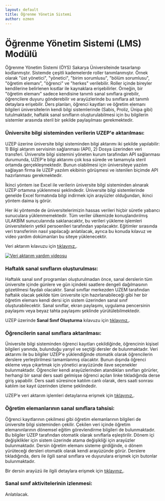 ```yaml
---
layout: default
title: Öğrenme Yönetim Sistemi
author: ozmen
---
```


# Öğrenme Yönetim Sistemi (LMS) Modülü
Öğrenme Yönetim Sistemi (ÖYS) Sakarya Üniversiteinde tasarlanıp kodlanmıştır. Sistemde çeşitli kademelerde roller tanımlanmıştır. Örnek olarak "üst yönetici", "yönetici", "birim sorumlusu", "bölüm sorumlusu", "öğretim elemanı", "öğrenci" ve "herkes" verilebilir. Roller içinde bireyler kendilerine belirlenen kısıtlar ile kaynaklara erişebilirler. Örneğin, bir "öğretim elemanı" sadece kendisine tanımlı sanal sınıflara girebilir, öğrencilere duyuru gönderebilir ve arayüzlerinde bu sınıflara ait tanımlı detaylara erişebilir. Ders planları, öğrenci kayıtları ve öğretim elemanı bilgileri üniversitelerin kendi bilgi sistemlerinde (Sabis, Proliz, Ünipa gibi) tutulmaktadır, haftalık sanal sınıfların oluşturulabilmesi için bu bilgilerin sistemler arasında steril bir şekilde paylaşılması gerekmektedir.

### Üniversite bilgi sisteminden verilerin UZEP'e aktarılması:
UZEP üzerine üniversite bilgi sisteminden bilgi aktarımı iki şekilde yapılabilir: 1) Bilgi aktarım servisinin sağlanması (API), 2) Dosya üzerinden veri transferi. Üniversite bilgi sistemini yöneten kurum tarafından API sağlanması durumunda, UZEP'e bilgi aktarımı çok kısa sürede ve tamamıyla steril ortamda gerçekleşmektedir. Bunun olabilmesi için üniversiteye yazılım sağlayan firma ile UZEP yazılım ekibinin görüşmesi ve istenilen biçimde API hazırlanması gerekmektedir. 

İkinci yöntem ise Excel ile verilerin üniversite bilgi sisteminden alınarak UZEP ortamına yüklenmesi şeklindedir. Üniversite bilgi sistemlerinde genelde Excel formatında bilgi indirmek için arayüzler olduğundan, ikinci yöntem daima iş görür. 

Her iki yöntemde de üniversitelerimizin hassas verileri hiçbir süretle yabancı sunuculara yüklenmemektedir. Tüm veriler ülkemizde konuşlandırılmış ULAKBİM sunucularında saklanacaktır, bu verileri yükleme işlemleri üniversitelerin yetkil persoenlleri tarafından yapılacaktır. Eğitimler sırasında veri transferinin nasıl yapılacağı anlatılacak, ayrıca bu konuda kılavuz ve video yardım dokümanları bu siteye yüklenecektir.

Veri aktarım kılavuzu için [tıklayınız.](/veriAktarim.html).<br>

[![Veri aktarım yardım videosu](http://img.youtube.com/vi/kZTF7wIykk4/0.jpg)](http://www.youtube.com/watch?v=kZTF7wIykk4)<br>

### Haftalık sanal sınıfların oluşturulması:
Haftalık sanal sınıf programları oluşturulmadan önce, sanal derslerin tüm üniversite içinde günlere ve gün içindeki saatlere dengeli dağılmasının gözetilmesi faydalı olacaktır. Sanal sınıflar merkezden UZEM tarafından haftalık olacak şekilde tüm üniversite için hazırlanabileceği gibi her bir öğretim elemanı kendi dersi için sistem üzerinden sanal sınıf oluşturabilecektir. Sanal sınıflar, ekran paylaşımı, uygulama pencersinin paylaşımı veya beyaz tahta paylaşımı şeklinde yürütülebilmektedir. 

UZEP üzerinde **Sanal Sınıf Oluşturma** kılavuzu için [tıklayınız.](/uzepSanalSinif.html).
<!--Şekilde sanal sınıf oluşturma arayüzü görülmektedir.-->

<!--img src="assets/images/sanalSinif.png"/><br-->

<!--img src="assets/images/sanalSiniflar.png"/-->



### Öğrencilerin sanal sınıflara aktarılması:
Üniversite bilgi sisteminden öğrenci kayıtları çekildiğinde, öğrencinin kişisel bilgileri yanında, bulunduğu yarıyıl ve seçtiği dersler de bulunmaktadır. Veri aktarımı ile bu bilgiler UZEP'e yüklendiğinde otomatik olarak öğrencilerin derslere yerleştirilmesi tamamlanmış olacaktır. Bunun dışında öğrenci ekleme veya çıkartmak için yönetici arayüzünde ilave seçenekler bulunmaktadır. Öğrenciler kendi arayüzlerinden atandıkları sınıfları görürler, herhangi bir sanal ders saati gelmişse öğrenci açılan linke tıkladığında derse giriş yapabilir. Ders saati süresince katılım canlı olarak, ders saati sonrası katılım ise kayıt üzerinden izleme şeklindedir. 

UZEP'e veri aktarım işlemleri detaylarına erişmek için [tıklayınız.](/veriAktarim.html).

### Öğretim elemanlarının sanal sınıflara tahsisi:
Öğrenci kayıtlarının çekilmesi gibi öğretim elemanlarının bilgileri de üniversite bilgi sisteminden çekilir. Çekilen veri içinde öğretim elemanınlarının dönemsel eğitim görevlendirme bilgileri de bulunmaktadır. Bu bilgiler UZEP tarafından otomatik olarak sınıflarla eşleştirilir. Dönem içi değişiklikler için sistem üzerinde atama değişikliği için arayüzler bulunmaktadır. Dersin öğretim elemanı sisteme girdiğinde, o dönem yürüteceği dersleri otomatik olarak kendi arayüzünde görür. Derslere tıkladığında, ders ile ilgili sanal sınıflara ve duyurulara erişmek için butonlar bulunmaktadır. 

Bir dersin arayüzü ile ilgili detaylara erişmek için [tıklayınız.](/anasayfa.html).

<!--img src="assets/images/ogrElemArayuz.png"/><br-->

<!--img src="assets/images/faaliyetler.png"/-->


### Sanal sınıf aktivitelerinin izlenmesi:
Anlatılacak.
